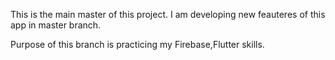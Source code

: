 This is the main master of this project. I am developing new feauteres of  this app in master branch.

Purpose of this branch is practicing my Firebase,Flutter skills.  
